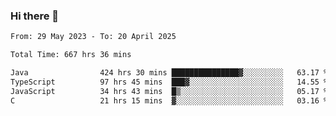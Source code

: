 ### Hi there 👋

<!--START_SECTION:waka-->

```txt
From: 29 May 2023 - To: 20 April 2025

Total Time: 667 hrs 36 mins

Java                424 hrs 30 mins ███████████████▓░░░░░░░░░   63.17 %
TypeScript          97 hrs 45 mins  ███▓░░░░░░░░░░░░░░░░░░░░░   14.55 %
JavaScript          34 hrs 43 mins  █▒░░░░░░░░░░░░░░░░░░░░░░░   05.17 %
C                   21 hrs 15 mins  ▓░░░░░░░░░░░░░░░░░░░░░░░░   03.16 %
```

<!--END_SECTION:waka-->
<!--
**the-beef-calculator/the-beef-calculator** is a ✨ _special_ ✨ repository because its `README.md` (this file) appears on your GitHub profile.

Here are some ideas to get you started:

- 🔭 I’m currently working on ...
- 🌱 I’m currently learning ...
- 👯 I’m looking to collaborate on ...
- 🤔 I’m looking for help with ...
- 💬 Ask me about ...
- 📫 How to reach me: ...
- 😄 Pronouns: ...
- ⚡ Fun fact: ...
-->
